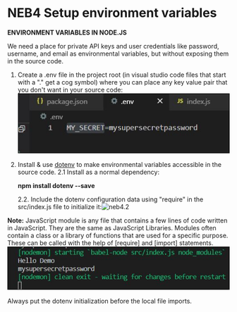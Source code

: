 # NEB4 Setup environment variables

**ENVIRONMENT VARIABLES IN NODE.JS**

We need a place for private API keys and user credentials like password, username, and email as environmental variables, but without exposing them in the source code. 

1. Create a .env file in the project root (in visual studio code files that start with a "." get a  cog symbol) where you can place any key value pair that you don't want in your source code:
![neb4.1](.\images\neb\neb4.1.JPG)

2. Install & use [dotenv](https://github.com/motdotla/dotenv) to make environmental  variables accessible in the source code. 
   2.1  Install as a normal dependency:
   
      **npm install dotenv --save**
   
   2.2. Include the dotenv configuration data using "require" in the src/index.js file to initialize it:![neb4.2](\images\neb\neb4.2.JPG)

**Note:** JavaScript module is any file that contains a few lines of code written in JavaScript. They are the same as JavaScript Libraries. Modules often contain a class or a library of functions that are used for a specific purpose. These can be called with the help of [require] and [import] statements.
![neb4.1](.\images\neb\neb4.3.JPG)

Always put the dotenv initialization before the local file imports.